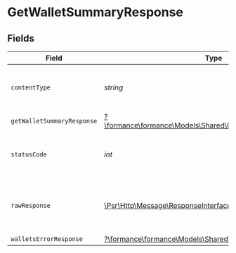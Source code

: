 # GetWalletSummaryResponse


## Fields

| Field                                                                                                         | Type                                                                                                          | Required                                                                                                      | Description                                                                                                   |
| ------------------------------------------------------------------------------------------------------------- | ------------------------------------------------------------------------------------------------------------- | ------------------------------------------------------------------------------------------------------------- | ------------------------------------------------------------------------------------------------------------- |
| `contentType`                                                                                                 | *string*                                                                                                      | :heavy_check_mark:                                                                                            | HTTP response content type for this operation                                                                 |
| `getWalletSummaryResponse`                                                                                    | [?\formance\formance\Models\Shared\GetWalletSummaryResponse](../../Models/Shared/GetWalletSummaryResponse.md) | :heavy_minus_sign:                                                                                            | Wallet summary                                                                                                |
| `statusCode`                                                                                                  | *int*                                                                                                         | :heavy_check_mark:                                                                                            | HTTP response status code for this operation                                                                  |
| `rawResponse`                                                                                                 | [\Psr\Http\Message\ResponseInterface](https://www.php-fig.org/psr/psr-7/#33-psrhttpmessageresponseinterface)  | :heavy_check_mark:                                                                                            | Raw HTTP response; suitable for custom response parsing                                                       |
| `walletsErrorResponse`                                                                                        | [?\formance\formance\Models\Shared\WalletsErrorResponse](../../Models/Shared/WalletsErrorResponse.md)         | :heavy_minus_sign:                                                                                            | Error                                                                                                         |